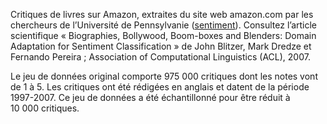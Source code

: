 Critiques de livres sur Amazon, extraites du site web amazon.com par les chercheurs de l’Université de Pennsylvanie (<a href="http://www.cs.jhu.edu/~mdredze/datasets/sentiment/">sentiment</a>). Consultez l’article scientifique « Biographies, Bollywood, Boom-boxes and Blenders: Domain Adaptation for Sentiment Classification » de John Blitzer, Mark Dredze et Fernando Pereira ; Association of Computational Linguistics (ACL), 2007.<p> </p>Le jeu de données original comporte 975 000 critiques dont les notes vont de 1 à 5. Les critiques ont été rédigées en anglais et datent de la période 1997-2007. Ce jeu de données a été échantillonné pour être réduit à 10 000 critiques.

<!---HONumber=Oct15_HO3-->